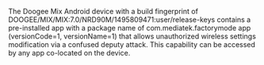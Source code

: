 The Doogee Mix Android device with a build fingerprint of DOOGEE/MIX/MIX:7.0/NRD90M/1495809471:user/release-keys contains a pre-installed app with a package name of com.mediatek.factorymode app (versionCode=1, versionName=1) that allows unauthorized wireless settings modification via a confused deputy attack. This capability can be accessed by any app co-located on the device.